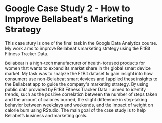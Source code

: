 # Google Case Study 2 - How to Improve Bellabeat's Marketing Strategy

This case stury is one of the final task in the Google Data Analytics course. My work aims to improve Bellabeat's marketing strategy using the FitBit Fitness Tracker Data.

Bellabeat is a high-tech manufacturer of health-focused products for women that wants to expand its market share in the global smart device market. My task was to analyze the FitBit dataset to gain insight into how consumers use non-Bellabeat smart devices and I applied these insights to the Bellabeat app to guide the company's marketing strategy. By using public data provided by FitBit Fitness Tracker Data, I aimed to identify trends, such as the positive correlation between the number of steps taken and the amount of calories burned, the slight difference in step-taking behavior between weekdays and weekends, and the impact of weight on calorie burn using RStudio. The main goal of the case study is to help Bellabet’s business and marketing goals.
